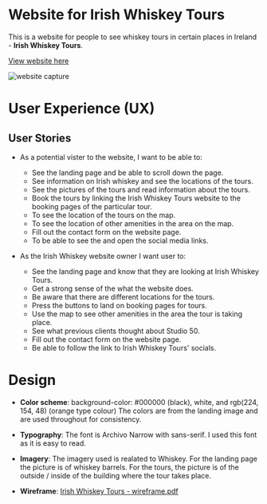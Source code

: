 # Website for Irish Whiskey Tours

This is a website for people to see whiskey tours in certain places in Ireland - **Irish Whiskey Tours**.

[View website here](https://ckk-pls.github.io/Irish-Whiskey-Tours/)

![website capture](https://user-images.githubusercontent.com/73709934/113573264-b3cb7d00-9611-11eb-9e15-a40b8b43255f.JPG)


# User Experience (UX)
## User Stories 
* As a potential vister to the website, I want to be able to:
    * See the landing page and be able to scroll down the page. 
    * See information on Irish whiskey and see the locations of the tours.
    * See the pictures of the tours and read information about the tours. 
    * Book the tours by linking the Irish Whiskey Tours website to the booking pages of the particular tour.
    * To see the location of the tours on the map.
    * To see the location of other amenities in the area on the map. 
    * Fill out the contact form on the website page. 
    * To be able to see the and open the social media links. 

* As the Irish Whiskey website owner I want user to: 
    * See the landing page and know that they are looking at Irish Whiskey Tours.
    * Get a strong sense of the what the website does.
    * Be aware that there are different locations for the tours. 
    * Press the buttons to land on booking pages for tours.
    * Use the map to see other amenities in the area the tour is taking place. 
    * See what previous clients thought about Studio 50.
    * Fill out the contact form on the website page. 
    * Be able to follow the link to Irish Whiskey Tours' socials.

# Design 
* **Color scheme**: background-color: #000000 (black), white, and rgb(224, 154, 48) (orange type colour)
    The colors are from the landing image and are used throughout for consistency. 

* **Typography**: The font is Archivo Narrow with sans-serif. I used this 
font as it is easy to read. 

* **Imagery**: The imagery used is realated to Whiskey. For the landing page the picture is of whiskey barrels. For the tours, the
picture is of the outside / inside of the building where the tour takes place.


* **Wireframe**: [Irish Whiskey Tours - wireframe.pdf](https://github.com/ckk-pls/Irish-Whiskey-Tours/files/6265276/Irish.Whiskey.Tours.-.wireframe.pdf)
